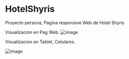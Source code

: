 # HotelShyris
Proyecto persona, Pagina responsive Web de Hotel Shyris

Visualizacion en Pag Web.
![image](https://user-images.githubusercontent.com/64606953/201457300-7ce13ed7-71d4-4ba1-ac88-7dca0db0878b.png)

Visualizacion en Tablet, Celulares. 

![image](https://user-images.githubusercontent.com/64606953/201457365-e4dbfced-8712-4b60-9f92-f1cee2b441c7.png)
